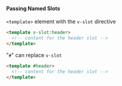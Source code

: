#### Passing Named Slots

`<template>` element with the `v-slot` directive

```html
<template v-slot:header>
  <!-- content for the header slot -->
</template>
```

"`#`" can replace `v-slot`

```html
<template #header>
  <!-- content for the header slot -->
</template>
```


<aside class="notes">
</aside>
